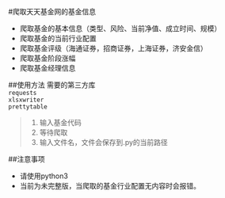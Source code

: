 #爬取天天基金网的基金信息

* 爬取基金的基本信息（类型、风险、当前净值、成立时间、规模）</br>
* 爬取基金的当前行业配置</br>
* 爬取基金评级（海通证券，招商证券，上海证券，济安金信）</br>
* 爬取基金阶段涨幅</br>
* 爬取基金经理信息</br>

##使用方法
需要的第三方库</br>
`requests`</br>
`xlsxwriter`</br>
`prettytable`</br>

>1. 输入基金代码</br>
>2. 等待爬取</br>
>3. 输入文件名，文件会保存到.py的当前路径</br>

##注意事项
* 请使用python3</br>
* 当前为未完整版，当爬取的基金行业配置无内容时会报错。
